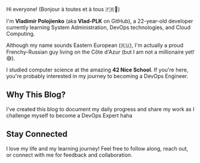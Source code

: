 Hi everyone! (Bonjour à toutes et à tous 🇫🇷🥖)

I'm **Vladimir Polojienko** (aka **Vlad-PLK** on GitHub), a 22-year-old developer currently learning System Administration, DevOps technologies, and Cloud Computing.

Although my name sounds Eastern European (🇷🇺), I'm actually a proud Frenchy-Russian guy living on the Côte d'Azur (but I am not a millionaire yet! 😅).

I studied computer science at the amazing **42 Nice School**. If you're here, you're probably interested in my journey to becoming a DevOps Engineer.

## Why This Blog?

I've created this blog to document my daily progress and share my work as I challenge myself to become a DevOps Expert haha

## Stay Connected

I love my life and my learning journey! Feel free to follow along, reach out, or connect with me for feedback and collaboration.

